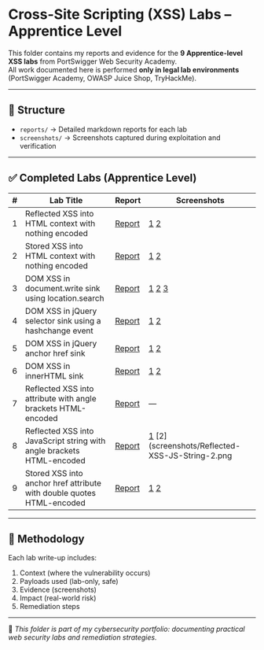 # Cross-Site Scripting (XSS) Labs – Apprentice Level

This folder contains my reports and evidence for the **9 Apprentice-level XSS labs** from PortSwigger Web Security Academy.  
All work documented here is performed **only in legal lab environments** (PortSwigger Academy, OWASP Juice Shop, TryHackMe).

---

## 📂 Structure
- `reports/` → Detailed markdown reports for each lab  
- `screenshots/` → Screenshots captured during exploitation and verification  

---

## ✅ Completed Labs (Apprentice Level)

| # | Lab Title | Report | Screenshots |
|---|-----------|--------|-------------|
| 1 | Reflected XSS into HTML context with nothing encoded | [Report](reports/Reflected-XSS.md) | [1](screenshots/Reflected-XSS-1.png) [2](screenshots/Reflected-XSS-2.png) |
| 2 | Stored XSS into HTML context with nothing encoded | [Report](reports/Stored-XSS.md) | [1](screenshots/Stored-XSS-1.png) [2](screenshots/Stored-XSS-2.png) |
| 3 | DOM XSS in document.write sink using location.search | [Report](reports/DOM-XSS.md) | [1](screenshots/DOM-XSS-1.png) [2](screenshots/DOM-XSS-2.png) [3](screenshots/DOM-XSS-3.png) |
| 4 | DOM XSS in jQuery selector sink using a hashchange event | [Report](reports/DOM-XSS-jQuery-hashchange.md) | [1](screenshots/DOM-XSS-jQuery-hashchange-1.png) [2](screenshots/DOM-XSS-jQuery-hashchange-2.png) |
| 5 | DOM XSS in jQuery anchor href sink | [Report](reports/DOM-XSS-jQuery.md) |  [1](screenshots/DOM-XSS-in-jQuery-1.png) [2](screenshots/DOM-XSS-in-jQuery-2.png) |
| 6 | DOM XSS in innerHTML sink | [Report](reports/DOM-XSS-innerHTML.md) |  [1](screenshots/DOM-XSS-innerHTML-1.png) [2](screenshots/DOM-XSS-innerHTML-2.png) |
| 7 | Reflected XSS into attribute with angle brackets HTML-encoded | [Report](reports/Reflected-XSS-Attribute.md) | — |
| 8 | Reflected XSS into JavaScript string with angle brackets HTML-encoded | [Report](reports/Reflected-XSS-JS-String.md) | [1](screenshots/Reflected-XSS-JS-String-1.png) [2](screenshots/Reflected-XSS-JS-String-2.png |
| 9 | Stored XSS into anchor href attribute with double quotes HTML-encoded | [Report](reports/Stored-XSS-href.md) | [1](screenshots/Stored-XSS-attribute-href-1.png) [2](screenshots/Stored-XSS-attribute-href-2.png) |

---

## 🔎 Methodology
Each lab write-up includes:
1. Context (where the vulnerability occurs)  
2. Payloads used (lab-only, safe)  
3. Evidence (screenshots)  
4. Impact (real-world risk)  
5. Remediation steps  

---

📌 *This folder is part of my cybersecurity portfolio: documenting practical web security labs and remediation strategies.*
